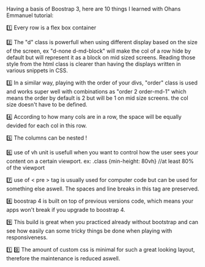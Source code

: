 Having a basis of Boostrap 3, here are 10 things I learned with Ohans Emmanuel tutorial: </br>

:one: Every row is a flex box container

:two: The "d" class is powerfull when using different display based on the size of the screen, ex "d-none d-md-block" will make the col of a row hide by default but will represent it as a block on mid sized screens. Reading those style from the html class is clearer than having the displays written in various snippets in CSS.  

:three: In a similar way, playing with the order of your divs, "order" class is used and works super well with combinations as "order 2 order-md-1" which means the order by default is 2 but will be 1 on mid size screens. 
the col size doesn't have to be defined. 

:four: According to how many cols are in a row, the space will be equally devided for each col in this row. 

:five: The columns can be nested ! 

:six: use of vh unit is usefull when you want to control how the user sees your content on a certain viewport. ex: .class {min-height: 80vh} //at least 80% of the viewport

:seven: use of < pre > tag is usually used for computer code but can be used for something else aswell. The spaces and line breaks in this tag are preserved.

:eight: boostrap 4 is built on top of previous versions code, which means your apps won't break if you upgrade to boostrap 4. 

:nine: This build is great when you practiced already without bootstrap and can see how easily can some tricky things be done when playing with responsiveness.

:one: :zero: The amount of custom css is minimal for such a great looking layout, therefore the maintenance is reduced aswell.


